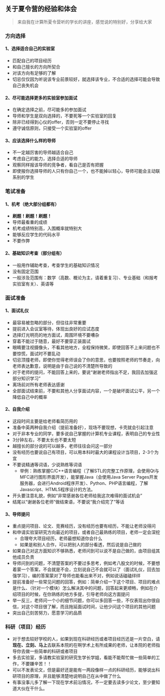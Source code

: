 ## 关于夏令营的经验和体会

> 来自我在计算所夏令营听的学长的讲座，感觉说的特别好，分享给大家

### 方向选择

#### 1、选择适合自己的实验室

- 匹配自己的项目经历
- 和自己擅长的方向所契合
- 对该方向有足够的了解
- 切忌仅仅因为听说该专业前景较好，就选择该专业，不合适的选择可能会导致自己丧失机会

#### 2、尽可能选择更多的实验室参加面试

- 在确定选择之前，尽可能多的参加面试
- 导师和学生是双向选择的，不要死等一个实验室的回复
- 除非已经得到心仪的offer，否则一定不要停止寻找
- 遵守诚信原则，只接受一个实验室的offer

#### 3、应该选择什么样的导师

- 不一定越厉害的导师越适合自己
- 考虑自己的能力，选择合适的导师
- 观察同样报该导师的竞争者，看自己是否有把握
- 即使报你选择导师的人只有你自己一个，也不能掉以轻心，导师可能会主动联系别的学生

### 笔试准备

#### 1、机考（绝大部分组都有）

- **刷题！刷题！刷题！**
- 导师最看重的成绩
- 机考成绩特别高，入围概率就特别大
- 能够反应学生的代码水平
- 不要作弊

#### 2、基础知识考查（部分组有）

- 一般用作辅助考查，考查学生的基础知识情况
- 没有固定范围
- 一般涉及范围有：数学（高数、概论为主，请着重复习）、专业基础（和报考实验室有关）、英语等

### 面试准备

#### 1、面试礼仪

- 最容易被忽略的部分，但往往非常重要
- 提前进入会议室等待，体现出良好的应试态度
- 选择灯光明亮的地方面试，周围环境不要嘈杂
- 穿着不能过于随意，最好不要穿正装面试
- 眼睛要注视摄像头，不看其他地方，全程保持微笑，即使回答不上来问题也不要惊慌，面试时不要乱动
- 切忌顶撞老师，即使你觉得老师误会了你的意思，也要按照老师的节奏走，向老师表达歉意，说明是由于自己说的不清楚所导致的
- 对于老师的提问，不能回答上来的，要说“谢谢老师指出不足，我回去加强这部分知识学习”
- 离场前对所有老师表达感谢
- 全部面试结束前，不要和其他人分享面试内容，一个是破坏面试公平，另一个降低自己中的概率

#### 2、自我介绍

- 这段时间主要是给老师看简历用的
- 准备中英两种自我介绍（提前准备好），现场不要现想，卡壳就会引起注意
- 对于非本专业的同学，要多说自己掌握的计算机专业课程，表明自己的专业性
- 3分钟左右，不要太长也不要太短
- 越擅长的部分说的可以越多，老师往往会问这一部分
- 没有经历也要说自己有项目，可以用本科时最大的课程设计当项目，2-3个为宜
- 不要说精通等词语，少说熟练等词语
  - 举例：熟练掌握C/C++语言编程（了解STL的完整工作原理，会使用Qt与MFC进行图形界面开发），能掌握Java（会使用Java Server Pages开发服务器，会进行Android程序开发）、Python、PHP语言编程，了解Javascript、HTML5程序设计的方法。
- 开头要注意礼貌，例如“非常感谢各位老师给我这次难得的面试机会”
- 结尾以“谢谢各位老师”做结束语，不要说“我介绍完了”等话

#### 3、导师提问

- 重点提问项目、论文、竞赛经历，没有经历也要有经历，不能让老师没得问
- 和申请实验室研究方向最近的项目，或者自己最熟练的项目，老师一定会深挖
  - 合理夸大项目经历，老师最想知道你会什么
  - 如果是和别人合作，可以把别人的部分看透，然后说是自己做的
- 如果自己对这方面知识不够熟悉，老师问到可以说不是自己做的，由项目组其他成员负责
- 导师问到的问题，不清楚答案的不要过多思考，例如考八股文的时候，不要想着蒙一个答案，不会就是不会，立刻说自己不会就可以了（面试礼仪，回去加强学习），编的答案蒙对了导师也能看出来不对，例如说话磕磕绊绊
- 提前准备好一些常见问题的回答，例如：简单介绍一下这个项目、项目的难点是什么、（针对一个模块）怎么解决其中的问题，回答起来更顺畅，例如在介绍项目的时候，在你熟练的地方多提，引导老师向这方面提问
- 举一反三，老师问一个小的细节问题，你可以多回答一些，不仅表现出你很自信，对这个项目很了解，而且拖延面试时间，让他少问这个项目的其他问题
- 突出自己刻苦努力，愿意学习的品质

### 科研（项目）经历

- 对于想去较好学校的人，如果到现在科研经历或者项目经历还是一片空白，请**现在、立刻、马上**去联系本院的在啊学术上有所成果的老师，让本院的老师指导你去做一些简单的科研或者项目
- 多去实验室，多请教实验室的研究生学长学姐，看能不能帮忙做一些简单的工作，不要嫌辛苦！！
- 可以不发表论文，但是最好还是能有一两段像样一点的科研经历，能够说出科研项目的原理，并且能够清楚地说明自己在从中做了什么
- 有事没事儿多了解一下现在学术前沿情况，不一定要去读多少论文，至少要知道大伙在干什么。